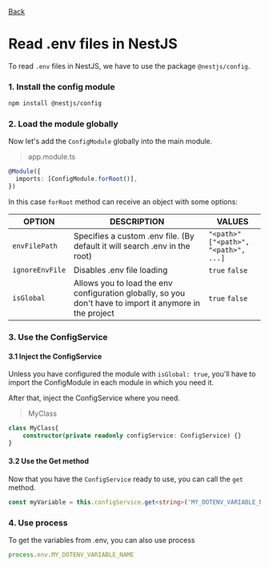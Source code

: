 [Back](../NestJS.md)

# Read .env files in NestJS

To read `.env` files in NestJS, we have to use the package `@nestjs/config`.

### 1. Install the config module

```bash
npm install @nestjs/config
```

### 2. Load the module globally
Now let's add the `ConfigModule` globally into the main module.

> app.module.ts
```typescript
@Module({
  imports: [ConfigModule.forRoot()],
})
```
In this case `forRoot` method can receive an object with some options:

|OPTION|DESCRIPTION|VALUES|
|-|-|-|
|`envFilePath`|Specifies a custom .env file. (By default it will search .env in the root)|`"<path>"` <br> `["<path>", "<path>", ...]`|
|`ignoreEnvFile`|Disables .env file loading|`true` `false`|
|`isGlobal`|Allows you to load the env configuration globally, so you don't have to import it anymore in the project|`true` `false`|

### 3. Use the ConfigService

#### 3.1 Inject the ConfigService
Unless you have configured the module with `isGlobal: true`, you'll have to import the ConfigModule in each module in which you need it.

After that, inject the ConfigService where you need.

>MyClass
```typescript
class MyClass{
    constructor(private readonly configService: ConfigService) {}
}
```
#### 3.2 Use the Get method
Now that you have the `ConfigService` ready to use, you can call the `get` method.

```typescript
const myVariable = this.configService.get<string>('MY_DOTENV_VARIABLE_NAME');
```

### 4. Use process

To get the variables from .env, you can also use process

```typescript
process.env.MY_DOTENV_VARIABLE_NAME
```